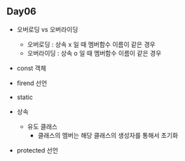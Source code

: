 ## Day06

- 오버로딩 vs 오버라이딩
  - 오버로딩 : 상속 x 일 때 멤버함수 이름이 같은 경우
  - 오버라이딩 : 상속 o 일 때 멤버함수 이름이 같은 경우

- const 객체

- firend 선언

- static

- 상속
  - 유도 클래스
    - 클래스의 멤버는 해당 클래스의 생성자를 통해서 초기화

- protected 선언
